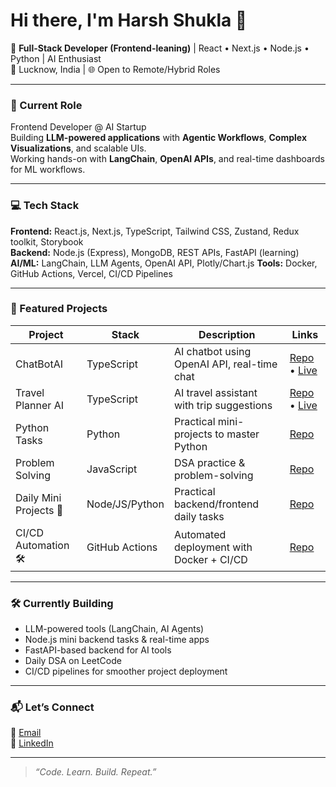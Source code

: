 # Hi there, I'm Harsh Shukla 👋  

🚀 **Full-Stack Developer (Frontend-leaning)** | React • Next.js • Node.js • Python | AI Enthusiast  
📍 Lucknow, India | 🌐 Open to Remote/Hybrid Roles

---

### 💼 Current Role  
Frontend Developer @ AI Startup  
Building **LLM-powered applications** with **Agentic Workflows**, **Complex Visualizations**, and scalable UIs.  
Working hands-on with **LangChain**, **OpenAI APIs**, and real-time dashboards for ML workflows.

---

### 💻 Tech Stack  
**Frontend:** React.js, Next.js, TypeScript, Tailwind CSS, Zustand, Redux toolkit, Storybook  
**Backend:** Node.js (Express), MongoDB, REST APIs, FastAPI (learning)  
**AI/ML:** LangChain, LLM Agents, OpenAI API, Plotly/Chart.js
**Tools:** Docker, GitHub Actions, Vercel, CI/CD Pipelines

---

### 🌟 Featured Projects  

| Project                     | Stack           | Description                                  | Links                        |
|----------------------------|-----------------|----------------------------------------------|------------------------------|
| ChatBotAI                  | TypeScript      | AI chatbot using OpenAI API, real-time chat  | [Repo](https://github.com/Harshof16/ChatBotAI) • [Live](https://chat-bot-ai-xi.vercel.app/)        |
| Travel Planner AI          | TypeScript      | AI travel assistant with trip suggestions    | [Repo](https://github.com/Harshof16/Travel_planner_AI) • [Live](https://project-travel-main2.vercel.app/)        |
| Python Tasks               | Python          | Practical mini-projects to master Python     | [Repo](https://github.com/Harshof16/Python_tasks)                    |
| Problem Solving            | JavaScript      | DSA practice & problem-solving               | [Repo](https://github.com/Harshof16/Problem-Solving)                    |
| Daily Mini Projects 🔧     | Node/JS/Python  | Practical backend/frontend daily tasks       | [Repo](https://github.com/Harshof16/Python_tasks)                    |
| CI/CD Automation 🛠️       | GitHub Actions  | Automated deployment with Docker + CI/CD     | [Repo](#)                    |

---

### 🛠️ Currently Building  
- LLM-powered tools (LangChain, AI Agents)  
- Node.js mini backend tasks & real-time apps  
- FastAPI-based backend for AI tools  
- Daily DSA on LeetCode  
- CI/CD pipelines for smoother project deployment

---

### 📬 Let’s Connect  
📧 [Email](mailto:harshkla09@gmail.com)  
🔗 [LinkedIn](https://www.linkedin.com/in/harsh-shukla-921566154/)

---

> *“Code. Learn. Build. Repeat.”*
